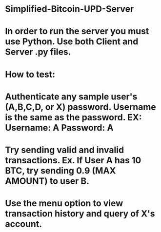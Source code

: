 # Simplified-Bitcoin-UPD-Server
# In order to run the server you must use Python. Use both Client and Server .py files. 


# How to test: 
# Authenticate any sample user's (A,B,C,D, or X) password. Username is the same as the password. EX: Username: A Password: A
# Try sending valid and invalid transactions. Ex. If User A has 10 BTC, try sending 0.9 (MAX AMOUNT) to user B. 
# Use the menu option to view transaction history and query of X's account. 
